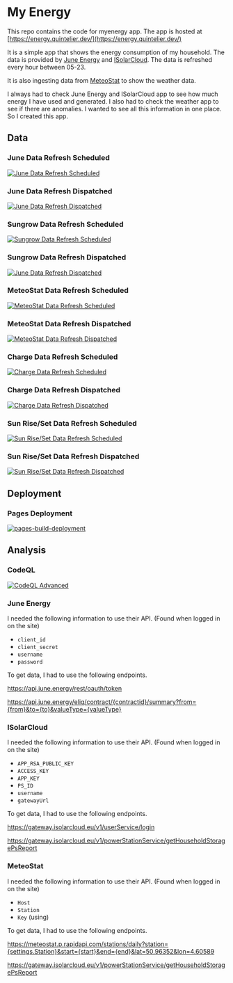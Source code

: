 # My Energy

This repo contains the code for myenergy app. The app is hosted at [https://energy.quintelier.dev/](https://energy.quintelier.dev/)

It is a simple app that shows the energy consumption of my household. The data is provided by [June Energy](https://www.june.energy/) and [ISolarCloud](https://www.isolarcloud.com/). The data is refreshed every hour between 05-23.

It is also ingesting data from [MeteoStat](https://meteostat.net/) to show the weather data.

I always had to check June Energy and ISolarCloud app to see how much energy I have used and generated. I also had to check the weather app to see if there are anomalies. I wanted to see all this information in one place. So I created this app.

## Data
### June Data Refresh Scheduled
[![June Data Refresh Scheduled](https://github.com/sujithq/myenergy/actions/workflows/JuneData.yml/badge.svg?branch=main&event=schedule)](https://github.com/sujithq/myenergy/actions/workflows/JuneData.yml)

### June Data Refresh Dispatched
[![June Data Refresh Dispatched](https://github.com/sujithq/myenergy/actions/workflows/JuneData.yml/badge.svg?branch=main&event=workflow_dispatch)](https://github.com/sujithq/myenergy/actions/workflows/JuneData.yml)

### Sungrow Data Refresh Scheduled
[![Sungrow Data Refresh Scheduled](https://github.com/sujithq/myenergy/actions/workflows/SungrowData.yml/badge.svg?branch=main&event=schedule)](https://github.com/sujithq/myenergy/actions/workflows/SungrowData.yml)

### Sungrow Data Refresh Dispatched
[![June Data Refresh Dispatched](https://github.com/sujithq/myenergy/actions/workflows/SungrowData.yml/badge.svg?branch=main&event=workflow_dispatch)](https://github.com/sujithq/myenergy/actions/workflows/SungrowData.yml)


### MeteoStat Data Refresh Scheduled
[![MeteoStat Data Refresh Scheduled](https://github.com/sujithq/myenergy/actions/workflows/MeteoStatData.yml/badge.svg?branch=main&event=schedule)](https://github.com/sujithq/myenergy/actions/workflows/MeteoStatData.yml)

### MeteoStat Data Refresh Dispatched
[![MeteoStat Data Refresh Dispatched](https://github.com/sujithq/myenergy/actions/workflows/MeteoStatData.yml/badge.svg?branch=main&event=workflow_dispatch)](https://github.com/sujithq/myenergy/actions/workflows/MeteoStatData.yml)

### Charge Data Refresh Scheduled
[![Charge Data Refresh Scheduled](https://github.com/sujithq/myenergy/actions/workflows/Charge.yml/badge.svg?branch=main&event=schedule)](https://github.com/sujithq/myenergy/actions/workflows/Charge.yml)

### Charge Data Refresh Dispatched
[![Charge Data Refresh Dispatched](https://github.com/sujithq/myenergy/actions/workflows/Charge.yml/badge.svg?branch=main&event=workflow_dispatch)](https://github.com/sujithq/myenergy/actions/workflows/Charge.yml)


### Sun Rise/Set Data Refresh Scheduled
[![Sun Rise/Set Data Refresh Scheduled](https://github.com/sujithq/myenergy/actions/workflows/SunRiseSet.yml/badge.svg?branch=main&event=schedule)](https://github.com/sujithq/myenergy/actions/workflows/SunRiseSet.yml)

### Sun Rise/Set Data Refresh Dispatched
[![Sun Rise/Set Data Refresh Dispatched](https://github.com/sujithq/myenergy/actions/workflows/SunRiseSet.yml/badge.svg?branch=main&event=workflow_dispatch)](https://github.com/sujithq/myenergy/actions/workflows/SunRiseSet.yml)


## Deployment
### Pages Deployment
[![pages-build-deployment](https://github.com/sujithq/myenergy/actions/workflows/pages/pages-build-deployment/badge.svg?branch=gh-pages)](https://github.com/sujithq/myenergy/actions/workflows/pages/pages-build-deployment)

## Analysis

### CodeQL

[![CodeQL Advanced](https://github.com/sujithq/myenergy/actions/workflows/codeql.yml/badge.svg)](https://github.com/sujithq/myenergy/actions/workflows/codeql.yml)

### June Energy

I needed the following information to use their API. (Found when logged in on the site)

- `client_id`
- `client_secret`
- `username`
- `password`

To get data, I had to use the following endpoints.

https://api.june.energy/rest/oauth/token

https://api.june.energy/eliq/contract/{contractid}/summary?from={from}&to={to}&valueType={valueType}

### ISolarCloud

I needed the following information to use their API. (Found when logged in on the site)

- `APP_RSA_PUBLIC_KEY`
- `ACCESS_KEY`
- `APP_KEY`
- `PS_ID`
- `username`
- `gatewayUrl`

To get data, I had to use the following endpoints.

https://gateway.isolarcloud.eu/v1/userService/login

https://gateway.isolarcloud.eu/v1/powerStationService/getHouseholdStoragePsReport

### MeteoStat

I needed the following information to use their API. (Found when logged in on the site)

- `Host`
- `Station`
- `Key` (using)

To get data, I had to use the following endpoints.

https://meteostat.p.rapidapi.com/stations/daily?station={settings.Station}&start={start}&end={end}&lat=50.96352&lon=4.60589

https://gateway.isolarcloud.eu/v1/powerStationService/getHouseholdStoragePsReport

